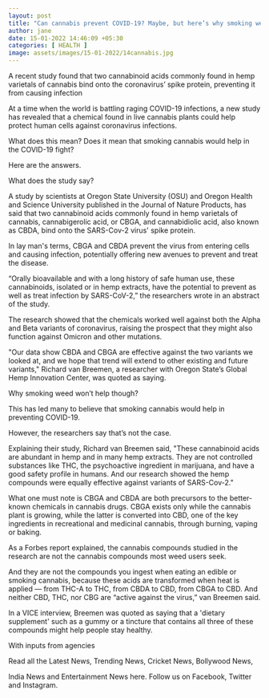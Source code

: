 ```yaml
---
layout: post
title: "Can cannabis prevent COVID-19? Maybe, but here’s why smoking weed won’t help"
author: jane 
date: 15-01-2022 14:46:09 +05:30 
categories: [ HEALTH ] 
image: assets/images/15-01-2022/14cannabis.jpg
---
```

A recent study found that two cannabinoid acids commonly found in hemp varietals of cannabis bind onto the coronavirus’ spike protein, preventing it from causing infection

At a time when the world is battling raging COVID-19 infections, a new study has revealed that a chemical found in live cannabis plants could help protect human cells against coronavirus infections.

What does this mean? Does it mean that smoking cannabis would help in the COVID-19 fight?

Here are the answers.

What does the study say?

A study by scientists at Oregon State University (OSU) and Oregon Health and Science University published in the Journal of Nature Products, has said that two cannabinoid acids commonly found in hemp varietals of cannabis, cannabigerolic acid, or CBGA, and cannabidiolic acid, also known as CBDA, bind onto the SARS-Cov-2 virus' spike protein.

In lay man's terms, CBGA and CBDA prevent the virus from entering cells and causing infection, potentially offering new avenues to prevent and treat the disease.

“Orally bioavailable and with a long history of safe human use, these cannabinoids, isolated or in hemp extracts, have the potential to prevent as well as treat infection by SARS-CoV-2,” the researchers wrote in an abstract of the study.

The research showed that the chemicals worked well against both the Alpha and Beta variants of coronavirus, raising the prospect that they might also function against Omicron and other mutations.

"Our data show CBDA and CBGA are effective against the two variants we looked at, and we hope that trend will extend to other existing and future variants," Richard van Breemen, a researcher with Oregon State’s Global Hemp Innovation Center, was quoted as saying.

Why smoking weed won’t help though?

This has led many to believe that smoking cannabis would help in preventing COVID-19.

However, the researchers say that’s not the case.

Explaining their study, Richard van Breemen said, "These cannabinoid acids are abundant in hemp and in many hemp extracts. They are not controlled substances like THC, the psychoactive ingredient in marijuana, and have a good safety profile in humans. And our research showed the hemp compounds were equally effective against variants of SARS-Cov-2."

What one must note is CBGA and CBDA are both precursors to the better-known chemicals in cannabis drugs. CBGA exists only while the cannabis plant is growing, while the latter is converted into CBD, one of the key ingredients in recreational and medicinal cannabis, through burning, vaping or baking.

As a Forbes report explained, the cannabis compounds studied in the research are not the cannabis compounds most weed users seek.

And they are not the compounds you ingest when eating an edible or smoking cannabis, because these acids are transformed when heat is applied — from THC-A to THC, from CBDA to CBD, from CBGA to CBD. And neither CBD, THC, nor CBG are “active against the virus,” van Breemen said.

In a VICE interview, Breemen was quoted as saying that a 'dietary supplement' such as a gummy or a tincture that contains all three of these compounds might help people stay healthy.

With inputs from agencies

Read all the Latest News, Trending News, Cricket News, Bollywood News,

India News and Entertainment News here. Follow us on Facebook, Twitter and Instagram.